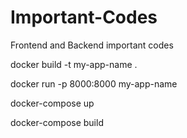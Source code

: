 # Important-Codes
Frontend and Backend important codes
  
  docker build -t my-app-name .
  
  docker run -p 8000:8000 my-app-name
  
  docker-compose up
  
  docker-compose build
